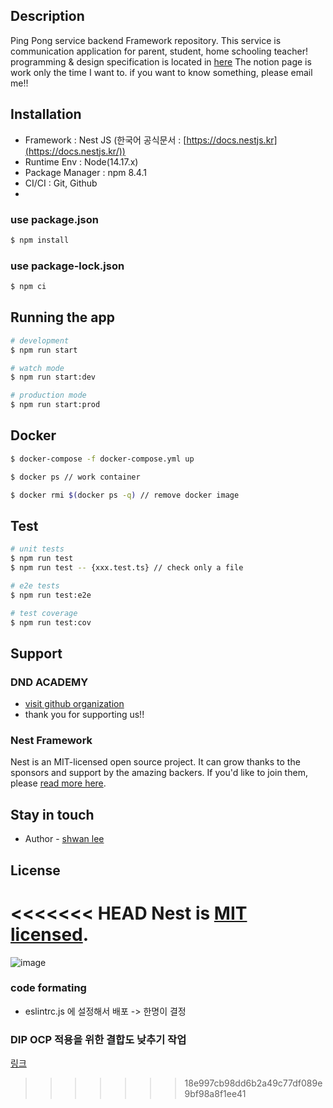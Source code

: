 ## Description

Ping Pong service backend Framework repository.
This service is communication application for parent, student, home schooling teacher!
programming & design specification is located in [here](https://www.notion.so/DND-6-_Team4-7456d5e50713440ab86fa867f5dee453)
The notion page is work only the time I want to. if you want to know something, please email me!!

## Installation
- Framework : Nest JS (한국어 공식문서 : [https://docs.nestjs.kr](https://docs.nestjs.kr/))
- Runtime Env : Node(14.17.x)
- Package Manager : npm 8.4.1
- CI/CI : Git, Github
- 
### use package.json
```bash
$ npm install 
```

### use package-lock.json
```bash
$ npm ci
```
## Running the app

```bash
# development
$ npm run start

# watch mode
$ npm run start:dev

# production mode
$ npm run start:prod
```

## Docker
```bash
$ docker-compose -f docker-compose.yml up

$ docker ps // work container

$ docker rmi $(docker ps -q) // remove docker image
```

## Test

```bash
# unit tests
$ npm run test
$ npm run test -- {xxx.test.ts} // check only a file

# e2e tests
$ npm run test:e2e

# test coverage
$ npm run test:cov
```

## Support

### DND ACADEMY

- [visit github organization](https://github.com/dnd-side-project)
- thank you for supporting us!!

### Nest Framework
Nest is an MIT-licensed open source project. It can grow thanks to the sponsors and support by the amazing backers. If you'd like to join them, please [read more here](https://docs.nestjs.com/support).

## Stay in touch

- Author - [shwan lee](https://github.com/LeeSeunghwanSeungLee)

## License

<<<<<<< HEAD
Nest is [MIT licensed](LICENSE).
=======
![image](https://user-images.githubusercontent.com/58278026/152681510-6513ab1e-c141-4033-be4f-fc40a5c69ce3.png)

### code formating 

* eslintrc.js 에 설정해서 배포 -> 한명이 결정

### DIP OCP 적용을 위한 결합도 낮추기 작업

[링크](https://ichi.pro/ko/nestjs-mich-jongsogseong-ju-ib-66935058417860)
>>>>>>> 18e997cb98dd6b2a49c77df089e9bf98a8f1ee41
